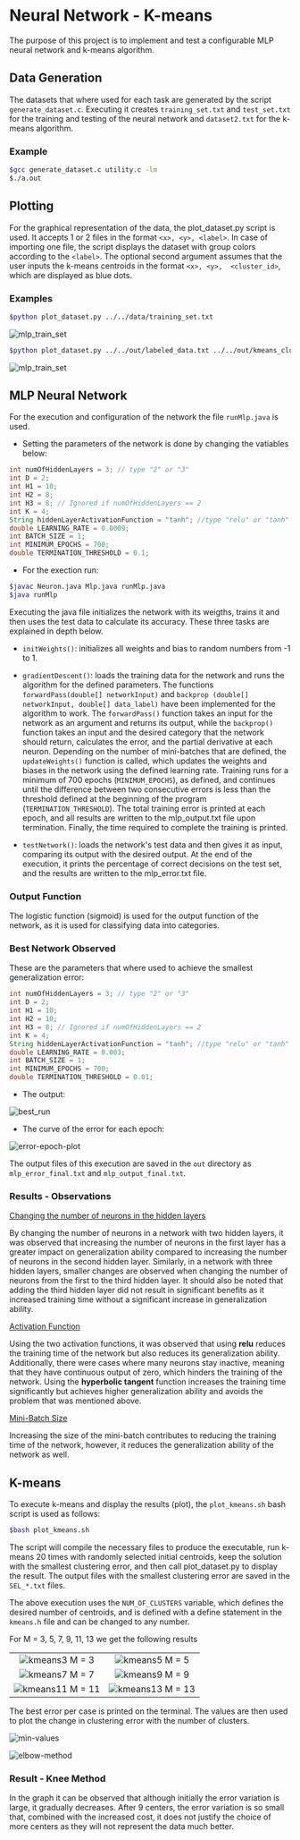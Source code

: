 # Neural Network - K-means 

The purpose of this project is to implement and test a configurable MLP neural network and k-means algorithm.

## Data Generation 

The datasets that where used for each task are generated by the script
`generate_dataset.c`. Executing it creates `training_set.txt` and 
`test_set.txt` for the training and testing of the neural network and 
`dataset2.txt` for the k-means algorithm.

### Example

```bash
$gcc generate_dataset.c utility.c -lm
$./a.out 
```

## Plotting

For the graphical representation of the data, the plot_dataset.py script 
is used. It accepts 1 or 2 files in the format `<x>, <y>, <label>`. In
case of importing one file, the script displays the dataset with group 
colors according to the `<label>`. The optional second argument assumes 
that the user inputs the k-means centroids in the format `<x>, <y>, 
<cluster_id>`, which are displayed as blue dots.

### Examples


```bash
$python plot_dataset.py ../../data/training_set.txt 
```

![mlp_train_set](images/mlp_train_set.png)

```bash
$python plot_dataset.py ../../out/labeled_data.txt ../../out/kmeans_clusters.txt  
```
![mlp_train_set](images/kmeans_3.png)


## MLP Neural Network

For the execution and configuration of the network the file `runMlp.java` is used. 

* Setting the parameters of the network is done by changing the vatiables below: 

```java
int numOfHiddenLayers = 3; // type "2" or "3"
int D = 2;
int H1 = 10;
int H2 = 8;
int H3 = 8; // Ignored if numOfHiddenLayers == 2
int K = 4;
String hiddenLayerActivationFunction = "tanh"; //type "relu" or "tanh"
double LEARNING_RATE = 0.0009;
int BATCH_SIZE = 1;
int MINIMUM_EPOCHS = 700;
double TERMINATION_THRESHOLD = 0.1;
```

* For the exection run: 

```bash
$javac Neuron.java Mlp.java runMlp.java
$java runMlp 
```

Executing the java file initializes the network with its weigths, trains it and 
then uses the test data to calculate its accuracy. These three tasks are explained in depth below. 

+ `initWeights()`: initializes all weights and bias to random numbers from -1 to 1.
+ `gradientDescent()`: loads the training data for the network and runs the     
                        algorithm for the defined parameters. The functions 
                        `forwardPass(double[] networkInput)` and 
                        `backprop (double[] networkInput, double[] data_label)`
                        have been implemented for the algorithm to work. The 
                        `forwardPass()` function takes an input for the network as 
                        an argument and returns its output, while the `backprop()` 
                        function takes an input and the desired category that the 
                        network should return, calculates the error, and the partial 
                        derivative at each neuron. Depending on the number of 
                        mini-batches that are defined, the `updateWeights()` function 
                        is called, which updates the weights and biases in the network 
                        using the defined learning rate. Training runs for a minimum 
                        of 700 epochs (`MINIMUM_EPOCHS`), as defined, and continues until 
                        the difference between two consecutive errors is less than 
                        the threshold defined at the beginning of the program 
                        (`TERMINATION_THRESHOLD`). The total training error is 
                        printed at each epoch, and all results are written to the 
                        mlp_output.txt file upon termination. Finally, the time 
                        required to complete the training is printed. 
 
+ `testNetwork()`: loads the network's test data and then gives it as input, comparing 
                    its output with the desired output. At the end of the execution, it 
                    prints the percentage of correct decisions on the test set, and the 
                    results are written to the mlp_error.txt file.


### Output Function

The logistic function (sigmoid) is used for the output function of the network, as it is 
used for classifying data into categories.  

### Best Network Observed 

These are the parameters that where used to achieve the smallest generalization error: 

```java
int numOfHiddenLayers = 3; // type "2" or "3"
int D = 2;
int H1 = 10;
int H2 = 10;
int H3 = 8; // Ignored if numOfHiddenLayers == 2
int K = 4;
String hiddenLayerActivationFunction = "tanh"; //type "relu" or "tanh"
double LEARNING_RATE = 0.003;
int BATCH_SIZE = 1;
int MINIMUM_EPOCHS = 700;
double TERMINATION_THRESHOLD = 0.01;
```

+ The output: 

![best_run](images/best_performance_output.png)

+ The curve of the error for each epoch: 

![error-epoch-plot](images/error-epoch-plot.png)

The output files of this execution are saved in the `out` directory as `mlp_error_final.txt` 
and `mlp_output_final.txt`.

### Results - Observations

<ins>Changing the number of neurons in the hidden layers</ins>

By changing the number of neurons in a network with two hidden layers, it was observed that
increasing the number of neurons in the first layer has a greater impact on generalization 
ability compared to increasing the number of neurons in the second hidden layer. Similarly, 
in a network with three hidden layers, smaller changes are observed when changing the number 
of neurons from the first to the third hidden layer. It should also be noted that adding the 
third hidden layer did not result in significant benefits as it increased training time 
without a significant increase in generalization ability.

<ins>Activation Function</ins>

Using the two activation functions, it was observed that using **relu** reduces the training 
time of the network but also reduces its generalization ability. Additionally, there were 
cases where many neurons stay inactive, meaning that they have continuous output of zero, 
which hinders the training of the network. Using the **hyperbolic tangent** function 
increases the training time significantly but achieves higher generalization ability and 
avoids the problem that was mentioned above.

<ins>Mini-Batch Size</ins>

Increasing the size of the mini-batch contributes to reducing the training time of the network, 
however, it reduces the generalization ability of the network as well.

## K-means

To execute k-means and display the results (plot), the `plot_kmeans.sh` bash script is used as follows:

```bash
$bash plot_kmeans.sh
```

The script will compile the necessary files to produce the executable, run k-means 20 times with randomly 
selected initial centroids, keep the solution with the smallest clustering error, and then call 
plot_dataset.py to display the result. The output files with the smallest clustering error are saved
in the `SEL_*.txt` files.

The above execution uses the `NUM_OF_CLUSTERS` variable, which defines the desired number of centroids, 
and is defined with a define statement in the `kmeans.h` file and can be changed to any number.

For M =  3, 5, 7, 9, 11, 13 we get the following results

|                                          |                                          |
|:----------------------------------------:|:----------------------------------------:|
|  ![kmeans3](images/kmeans_3.png) M = 3   |  ![kmeans5](images/kmeans_5.png) M = 5   |
|  ![kmeans7](images/kmeans_7.png) M = 7   |  ![kmeans9](images/kmeans_9.png) M = 9   |
| ![kmeans11](images/kmeans_11.png) M = 11 | ![kmeans13](images/kmeans_13.png) M = 13 |

The best error per case is printed on the terminal. The values are then used to plot 
the change in clustering error with the number of clusters.

![min-values](images/plot_min_values.png)

![elbow-method](images/chart.png)

### Result - Knee Method

In the graph it can be observed that although initially the error variation is large, it gradually decreases.
After 9 centers, the error variation is so small that, combined with the increased cost, it does not justify 
the choice of more centers as they will not represent the data much better.